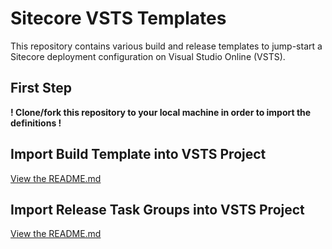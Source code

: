 # Sitecore VSTS Templates
This repository contains various build and release templates to jump-start a Sitecore deployment configuration on Visual Studio Online (VSTS).

## First Step

**! Clone/fork this repository to your local machine in order to import the definitions !**

## Import Build Template into VSTS Project

[View the README.md](BuildTemplates/README.md)

## Import Release Task Groups into VSTS Project

[View the README.md](ReleaseTaskGroups/README.md)

